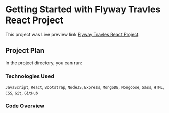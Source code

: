 # Getting Started with Flyway Travles React Project

This project was Live preview link [Flyway Travles React Project](https://flyway-travles-react.netlify.app).

## Project Plan

In the project directory, you can run:

### Technologies Used

`JavaScript`, `React`, `Bootstrap`, `NodeJS`, `Express`, `MongoDB`, `Mongoose`, `Sass`, `HTML`, `CSS`, `Git`, `GitHub`

### Code Overview
